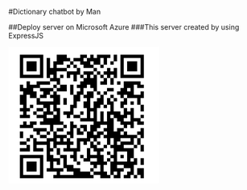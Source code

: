 #Dictionary chatbot by Man

##Deploy server on Microsoft Azure
###This server created by using ExpressJS

![QR Code](image.png)